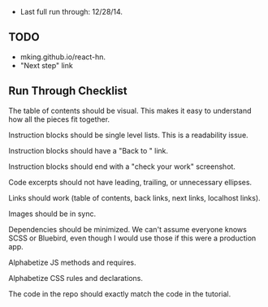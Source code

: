 - Last full run through: 12/28/14.

TODO
---
- mking.github.io/react-hn.
- "Next step" link

Run Through Checklist
---
The table of contents should be visual. This makes it easy to understand how all the pieces fit together.

Instruction blocks should be single level lists. This is a readability issue.

Instruction blocks should have a "Back to <table of contents item>" link.

Instruction blocks should end with a "check your work" screenshot.

Code excerpts should not have leading, trailing, or unnecessary ellipses.

Links should work (table of contents, back links, next links, localhost links).

Images should be in sync.

Dependencies should be minimized. We can't assume everyone knows SCSS or Bluebird, even though I would use those if this were a production app.

Alphabetize JS methods and requires.

Alphabetize CSS rules and declarations.

The code in the repo should exactly match the code in the tutorial.
